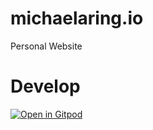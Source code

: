 # michaelaring.io
Personal Website


# Develop
[![Open in Gitpod](https://gitpod.io/button/open-in-gitpod.svg)](https://gitpod.io/#https://github.com/MichaelAring/michaelaring.io/) 
